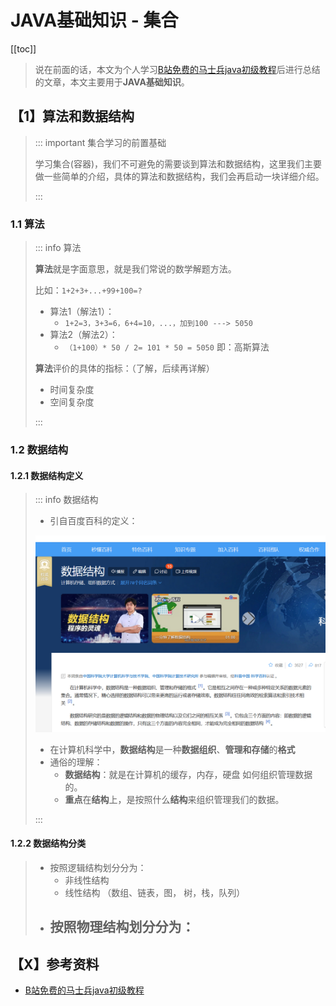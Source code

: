 # JAVA基础知识 \- 集合

[[toc]]

> 说在前面的话，本文为个人学习[B站免费的马士兵java初级教程](https://www.bilibili.com/video/BV1RK4y1g7A5/?spm_id_from=333.337.search-card.all.click&vd_source=65c7f6924d2d8ba5fa0d4c448818e08a)后进行总结的文章，本文主要用于<b>JAVA基础知识</b>。

## 【1】算法和数据结构

> ::: important 集合学习的前置基础
>
> 学习集合(容器)，我们不可避免的需要谈到算法和数据结构，这里我们主要做一些简单的介绍，具体的算法和数据结构，我们会再启动一块详细介绍。
>
> :::

### 1.1 算法

> ::: info 算法
>
> <b>算法</b>就是字面意思，就是我们常说的数学解题方法。
>
> 比如：`1+2+3+...+99+100=?`
>
> - 算法1（解法1）：
>   - `1+2=3，3+3=6，6+4=10，...，加到100 ---> 5050`
> - 算法2（解法2）：
>   - `（1+100）* 50 / 2= 101 * 50 = 5050`   即：高斯算法
>
> <b>算法</b>评价的具体的指标：（了解，后续再详解）
>
> - 时间复杂度
> - 空间复杂度
>
> :::

### 1.2 数据结构

#### 1.2.1 数据结构定义

> ::: info 数据结构
>
> - 引自百度百科的定义：
>
> ![image-20250806152533767](../../../../.vuepress/public/images/image-20250806152533767.png)
>
> - 在计算机科学中，<b>数据结构</b>是一种<b>数据组织</b>、<b>管理和存储</b>的<b>格式</b>
> - 通俗的理解：
>   - <b>数据结构</b>：就是在计算机的缓存，内存，硬盘  如何组织管理数据的。
>   - <b>重点</b>在<b>结构</b>上，是按照什么<b>结构</b>来组织管理我们的数据。
>
> :::

#### 1.2.2 数据结构分类

> - 按照逻辑结构划分分为：
>   - 非线性结构
>   - 线性结构 （数组、链表，图， 树，栈，队列）
> - 按照物理结构划分分为：
>   - 

## 【X】参考资料

- [B站免费的马士兵java初级教程](https://www.bilibili.com/video/BV1RK4y1g7A5/?spm_id_from=333.337.search-card.all.click&vd_source=65c7f6924d2d8ba5fa0d4c448818e08a)

